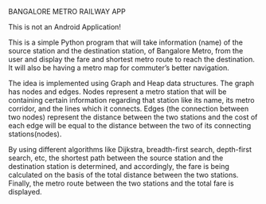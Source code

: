 BANGALORE METRO RAILWAY APP

This is not an Android Application!

This is a simple Python program that will take information (name) of the source station and the destination station, of Bangalore Metro, from the user and display the fare and shortest metro route to reach the destination. It will also be having a metro map for commuter’s better navigation.

The idea is implemented using Graph and Heap data structures. The graph has nodes and edges. Nodes represent a metro station that will be containing certain information regarding that station like its name, its metro corridor, and the lines which it connects. Edges (the connection between two nodes) represent the distance between the two stations and the cost of each edge will be equal to the distance between the two of its connecting stations(nodes).

By using different algorithms like Dijkstra, breadth-first search, depth-first search, etc, the shortest path between the source station and the destination station is determined, and accordingly, the fare is being calculated on the basis of the total distance between the two stations. Finally, the metro route between the two stations and the total fare is displayed.
